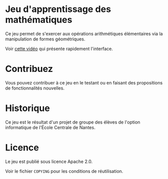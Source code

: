 # Jeu d'apprentissage des mathématiques

Ce jeu permet de s'exercer aux opérations arithmétiques élémentaires
via la manipulation de formes géométriques.

Voir [cette vidéo](https://vimeo.com/157445043) qui présente rapidement l'interface.

# Contribuez

Vous pouvez contribuer à ce jeu en le testant ou en faisant des
propositions de fonctionnalités nouvelles.

# Historique

Ce jeu est le résultat d'un projet de groupe des élèves de l'option
informatique de l'École Centrale de Nantes.

# Licence

Le jeu est publié sous licence Apache 2.0.

Voir le fichier `COPYING` pour les conditions de réutilisation.


